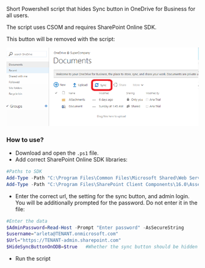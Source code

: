 Short Powershell script that hides Sync button in OneDrive for Business for all users.

The script uses CSOM and requires SharePoint Online SDK.


This button will be removed with the script:

<img src="../Hide OneDrive for Business Sync button using PS and CSOM/ODBAccessRequests.222ENG.PNG">

### How to use?
- Download and open the ```.ps1``` file.
- Add correct SharePoint Online SDK libraries:

```PowerShell
#Paths to SDK 
Add-Type -Path "C:\Program Files\Common Files\Microsoft Shared\Web Server Extensions\16\ISAPI\Microsoft.SharePoint.Client.dll" 
Add-Type -Path "C:\Program Files\SharePoint Client Components\16.0\Assemblies\Microsoft.Online.SharePoint.Client.Tenant.dll" 
``` 

- Enter the correct url, the setting for the sync button, and admin login. You will be additionally prompted for the password. Do not enter it in the file: 

```PowerShell
#Enter the data 
$AdminPassword=Read-Host -Prompt "Enter password" -AsSecureString 
$username="arleta@TENANT.onmicrosoft.com" 
$Url="https://TENANT-admin.sharepoint.com" 
$HideSyncButtonOnODB=$true   #Whether the sync button should be hidden
``` 
 
-  Run the script
 
